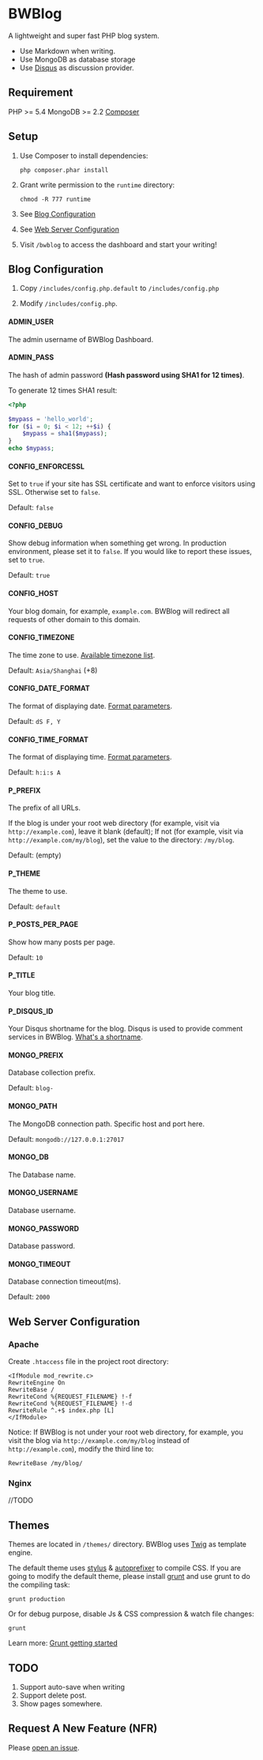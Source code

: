 BWBlog
======

A lightweight and super fast PHP blog system.

- Use Markdown when writing.
- Use MongoDB as database storage
- Use [Disqus](http://disqus.com/) as discussion provider.

## Requirement

PHP >= 5.4
MongoDB >= 2.2
[Composer](https://getcomposer.org/)

## Setup

1. Use Composer to install dependencies:
   
   ```
   php composer.phar install
   ```

2. Grant write permission to the `runtime` directory:

   ```
   chmod -R 777 runtime
   ```

3. See [Blog Configuration](#Blog-Configuration)

4. See [Web Server Configuration](#Web-Server-Configuration)

5. Visit `/bwblog` to access the dashboard and start your writing!

## Blog Configuration

1. Copy `/includes/config.php.default` to `/includes/config.php`

2. Modify `/includes/config.php`.

#### ADMIN_USER

The admin username of BWBlog Dashboard.

#### ADMIN_PASS

The hash of admin password **(Hash password using SHA1 for 12 times)**.

To generate 12 times SHA1 result:

```php
<?php

$mypass = 'hello_world';
for ($i = 0; $i < 12; ++$i) {
    $mypass = sha1($mypass);
}
echo $mypass;
```

#### CONFIG_ENFORCESSL

Set to `true` if your site has SSL certificate and want to enforce visitors using SSL. Otherwise set to `false`.

Default: `false`

#### CONFIG_DEBUG

Show debug information when something get wrong. In production environment, please set it to `false`. If you would like to report these issues, set to `true`.

Default: `true`

#### CONFIG_HOST

Your blog domain, for example, `example.com`. BWBlog will redirect all requests of other domain to this domain.

#### CONFIG_TIMEZONE

The time zone to use. [Available timezone list](http://www.php.net/manual/en/timezones.php).

Default: `Asia/Shanghai` (+8)

#### CONFIG_DATE_FORMAT

The format of displaying date. [Format parameters](http://www.php.net/manual/en/function.date.php).

Default: `dS F, Y`

#### CONFIG_TIME_FORMAT

The format of displaying time. [Format parameters](http://www.php.net/manual/en/function.date.php).

Default: `h:i:s A`

#### P_PREFIX

The prefix of all URLs.

If the blog is under your root web directory (for example, visit via `http://example.com`), leave it blank (default);
If not (for example, visit via `http://example.com/my/blog`), set the value to the directory: `/my/blog`.

Default: (empty)

#### P_THEME

The theme to use.

Default: `default`

#### P_POSTS_PER_PAGE

Show how many posts per page.

Default: `10`

#### P_TITLE

Your blog title.

#### P_DISQUS_ID

Your Disqus shortname for the blog. Disqus is used to provide comment services in BWBlog. [What's a shortname](http://help.disqus.com/customer/portal/articles/466208-what-s-a-shortname-).

#### MONGO_PREFIX

Database collection prefix.

Default: `blog-`

#### MONGO_PATH

The MongoDB connection path. Specific host and port here.

Default: `mongodb://127.0.0.1:27017`

#### MONGO_DB

The Database name.

#### MONGO_USERNAME

Database username.

#### MONGO_PASSWORD

Database password.

#### MONGO_TIMEOUT

Database connection timeout(ms).

Default: `2000`

## Web Server Configuration

### Apache

Create `.htaccess` file in the project root directory:

```
<IfModule mod_rewrite.c>
RewriteEngine On
RewriteBase /
RewriteCond %{REQUEST_FILENAME} !-f
RewriteCond %{REQUEST_FILENAME} !-d
RewriteRule ^.+$ index.php [L]
</IfModule>
```

Notice: If BWBlog is not under your root web directory, for example, you visit the blog via `http://example.com/my/blog` instead of `http://example.com`), modify the third line to:

```
RewriteBase /my/blog/
```

### Nginx

//TODO

## Themes

Themes are located in `/themes/` directory. BWBlog uses [Twig](http://twig.sensiolabs.org/) as template engine.

The default theme uses [stylus](http://learnboost.github.io/stylus/) & [autoprefixer](https://github.com/ai/autoprefixer) to compile CSS. If you are going to modify the default theme, please install [grunt](http://gruntjs.com) and use grunt to do the compiling task:

```
grunt production
```

Or for debug purpose, disable Js & CSS compression & watch file changes:

```
grunt
```

Learn more: [Grunt getting started](http://gruntjs.com/getting-started)

## TODO

1. Support auto-save when writing
2. Support delete post.
3. Show pages somewhere.

## Request A New Feature (NFR)

Please [open an issue](https://github.com/breeswish/BWBlog/issues).